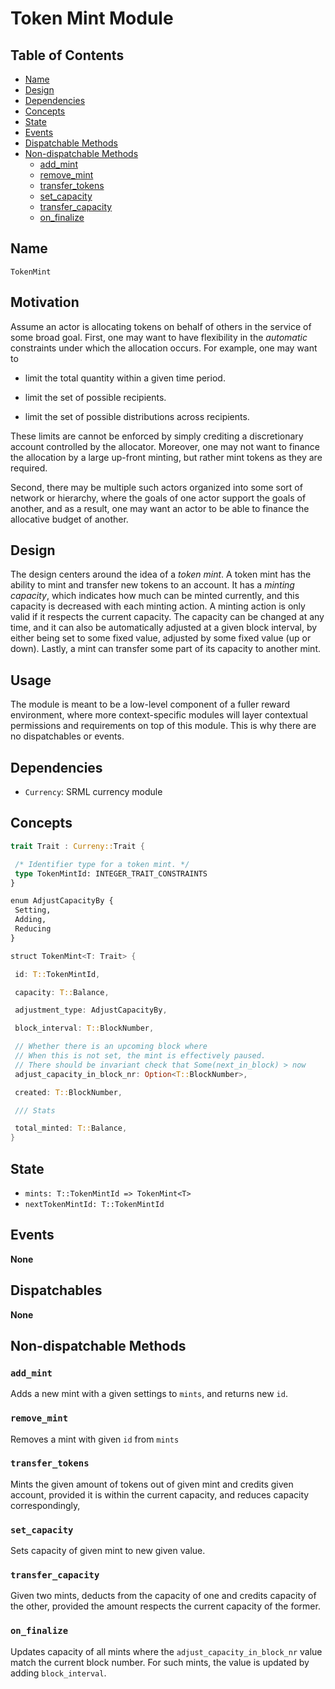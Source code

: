 # Token Mint Module

## Table of Contents

- [Name](#name)
- [Design](#design)
- [Dependencies](#dependencies)
- [Concepts](#concepts)
- [State](#state)
- [Events](#events)
- [Dispatchable Methods](#dispatchable-methods)
- [Non-dispatchable Methods](#non-dispatchable-methods)
  - [add_mint](#add_mint)
  - [remove_mint](#remove_mint)
  - [transfer_tokens](#transfer_tokens)
  - [set_capacity](#set_limit)
  - [transfer_capacity](#transfer_capacity)
  - [on_finalize](#on_finalize)

## Name

`TokenMint`

## Motivation

Assume an actor is allocating tokens on behalf of others in the service of some broad goal. First, one may want to have flexibility in the _automatic_ constraints under which the allocation occurs. For example, one may want to

- limit the total quantity within a given time period.

- limit the set of possible recipients.

- limit the set of possible distributions across recipients.

These limits are cannot be enforced by simply crediting a discretionary account controlled by the allocator. Moreover, one may not want to finance the allocation by a large up-front minting, but rather mint tokens as they are required.

Second, there may be multiple such actors organized into some sort of network or hierarchy, where the goals of one actor support the goals of another, and as a result, one may want an actor to be able to finance the allocative budget of another.

## Design

The design centers around the idea of a _token mint_. A token mint has the ability to mint and transfer new tokens to an account. It has a _minting capacity_, which indicates how much can be minted currently, and this capacity is decreased with each minting action. A minting action is only valid if it respects the current capacity. The capacity can be changed at any time, and it can also be automatically adjusted at a given block interval, by either being set to some fixed value, adjusted by some fixed value (up or down). Lastly, a mint can transfer some part of its capacity to another mint.

## Usage

The module is meant to be a low-level component of a fuller reward environment, where more context-specific modules will layer contextual permissions and requirements on top of this module. This is why there are no dispatchables or events.

## Dependencies

- `Currency`: SRML currency module

## Concepts

```Rust
trait Trait : Curreny::Trait {

 /* Identifier type for a token mint. */
 type TokenMintId: INTEGER_TRAIT_CONSTRAINTS
}

enum AdjustCapacityBy {
 Setting,
 Adding,
 Reducing  
}

struct TokenMint<T: Trait> {

 id: T::TokenMintId,

 capacity: T::Balance,

 adjustment_type: AdjustCapacityBy,

 block_interval: T::BlockNumber,

 // Whether there is an upcoming block where
 // When this is not set, the mint is effectively paused.
 // There should be invariant check that Some(next_in_block) > now
 adjust_capacity_in_block_nr: Option<T::BlockNumber>,

 created: T::BlockNumber,

 /// Stats

 total_minted: T::Balance,
}

```

## State

- `mints: T::TokenMintId => TokenMint<T>`
- `nextTokenMintId: T::TokenMintId`

## Events

**None**

## Dispatchables

**None**

## Non-dispatchable Methods

### `add_mint`

Adds a new mint with a given settings to `mints`, and returns new `id`.

### `remove_mint`

Removes a mint with given `id` from `mints`

### `transfer_tokens`

Mints the given amount of tokens out of given mint and credits given account, provided it is within the current capacity, and reduces capacity correspondingly,

### `set_capacity`

Sets capacity of given mint to new given value.

### `transfer_capacity`

Given two mints, deducts from the capacity of one and credits capacity of the other, provided the amount respects the current capacity of the former.

### `on_finalize`

Updates capacity of all mints where the `adjust_capacity_in_block_nr` value match the current block number. For such mints, the value is updated by adding `block_interval`.
